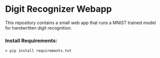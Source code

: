 # Digit Recognizer Webapp

This repository contains a small web app that runs a MNIST trained model for handwritten digit recognition.

### Install Requirements:

```
> pip install requirements.txt
```

